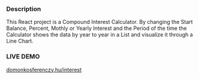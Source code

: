 ### Description
This React project is a Compound Interest Calculator. By changing the Start Balance, Percent, Mothly or Yearly Interest and the Period of the time the Calculator shows the data by year to year in a List and visualize it through a Line Chart.

### LIVE DEMO
[domonkosferenczy.hu/interest](https://domonkosferenczy.hu/interest)